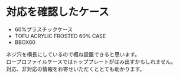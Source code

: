# 対応を確認したケース

- 60%プラスチックケース
- TOFU ACRYLIC FROSTED 60% CASE
- BBOX60

ネジ穴を横長にしているので概ね設置できると思います。  
ロープロファイルケースではトッププレートがはみ出すかもしれません。  
対応、非対応の情報をお寄せいただくととても助かります。  
